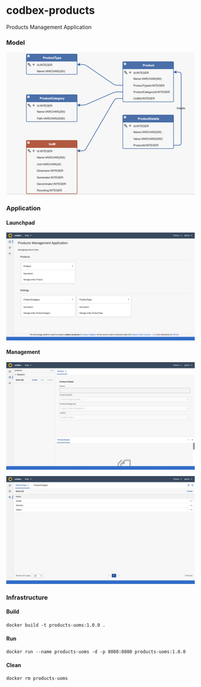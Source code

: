 # codbex-products
Products Management Application

### Model

![model](images/products-model.png)

### Application

#### Launchpad

![launchpad](images/products-launchpad.png)

#### Management

![management](images/products-management.png)


![management](images/products-product-type-management.png)

### Infrastructure

#### Build

	docker build -t products-uoms:1.0.0 .

#### Run

	docker run --name products-uoms -d -p 8080:8080 products-uoms:1.0.0

#### Clean

	docker rm products-uoms